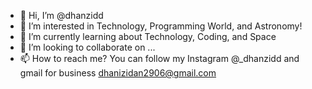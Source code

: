 - 👋 Hi, I’m @dhanzidd
- 👀 I’m interested in Technology, Programming World, and Astronomy!
- 🌱 I’m currently learning about Technology, Coding, and Space 
- 💞️ I’m looking to collaborate on ...
- 📫 How to reach me? You can follow my Instagram @_dhanzidd
and gmail for business dhanizidan2906@gmail.com

<!---
dhanzidd/dhanzidd is a ✨ special ✨ repository because its `README.md` (this file) appears on your GitHub profile.
You can click the Preview link to take a look at your changes.
--->
